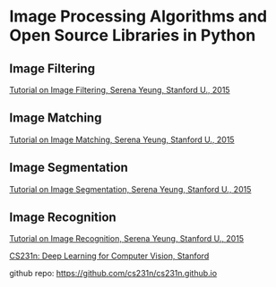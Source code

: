 # Image Processing Algorithms and Open Source Libraries in Python

## Image Filtering 

[Tutorial on Image Filtering, Serena Yeung, Stanford U., 2015](https://ai.stanford.edu/~syyeung/cvweb/tutorial1.html)

## Image Matching 

[Tutorial on Image Matching, Serena Yeung, Stanford U., 2015](https://ai.stanford.edu/~syyeung/cvweb/tutorial2.html)

## Image Segmentation

[Tutorial on Image Segmentation, Serena Yeung, Stanford U., 2015](https://ai.stanford.edu/~syyeung/cvweb/tutorial3.html)

## Image Recognition

[Tutorial on Image Recognition, Serena Yeung, Stanford U., 2015](https://ai.stanford.edu/~syyeung/cvweb/tutorial4.html)

[](https://cs231n.github.io/neural-networks-1/)

[CS231n: Deep Learning for Computer Vision, Stanford](https://cs231n.github.io/)

github repo: https://github.com/cs231n/cs231n.github.io



